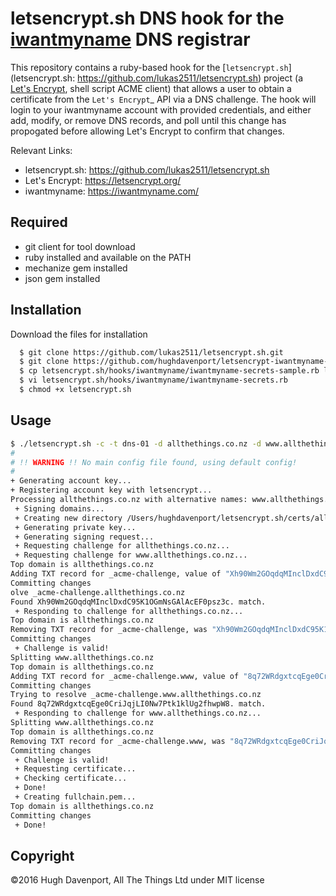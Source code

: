 # letsencrypt.sh DNS hook for the [iwantmyname](https://iwantmyname.com/) DNS registrar

This repository contains a ruby-based hook for the [`letsencrypt.sh`](letsencrypt.sh: https://github.com/lukas2511/letsencrypt.sh) project (a [Let's Encrypt](https://letsencrypt.org/), shell script ACME client) that allows a user to obtain a certificate from the `Let's Encrypt`_ API via a DNS challenge. The hook will login to your iwantmyname account with provided credentials, and either add, modify, or remove DNS records, and poll until this change has propogated before allowing Let's Encrypt to confirm that changes.

Relevant Links:
* letsencrypt.sh: https://github.com/lukas2511/letsencrypt.sh
* Let's Encrypt: https://letsencrypt.org/
* iwantmyname: https://iwantmyname.com/

## Required
* git client for tool download
* ruby installed and available on the PATH
* mechanize gem installed
* json gem installed

## Installation
Download the files for installation

``` sh
  $ git clone https://github.com/lukas2511/letsencrypt.sh.git
  $ git clone https://github.com/hughdavenport/letsencrypt-iwantmyname-hook.git letsencrypt.sh/hooks/iwantmyname
  $ cp letsencrypt.sh/hooks/iwantmyname/iwantmyname-secrets-sample.rb letsencrypt.sh/hooks/iwantmyname/iwantmyname-secrets.rb
  $ vi letsencrypt.sh/hooks/iwantmyname/iwantmyname-secrets.rb
  $ chmod +x letsencrypt.sh
```

## Usage
``` bash
$ ./letsencrypt.sh -c -t dns-01 -d allthethings.co.nz -d www.allthethings.co.nz -k ./hooks/iwantmyname/iwantmyname-hook.rb
#
# !! WARNING !! No main config file found, using default config!
#
+ Generating account key...
+ Registering account key with letsencrypt...
Processing allthethings.co.nz with alternative names: www.allthethings.co.nz
 + Signing domains...
 + Creating new directory /Users/hughdavenport/letsencrypt.sh/certs/allthethings.co.nz ...
 + Generating private key...
 + Generating signing request...
 + Requesting challenge for allthethings.co.nz...
 + Requesting challenge for www.allthethings.co.nz...
Top domain is allthethings.co.nz
Adding TXT record for _acme-challenge, value of "Xh90Wm2GOqdqMInclDxdC95K1OGmNsGAlAcEF0psz3c"
Committing changes
olve _acme-challenge.allthethings.co.nz
Found Xh90Wm2GOqdqMInclDxdC95K1OGmNsGAlAcEF0psz3c. match.
 + Responding to challenge for allthethings.co.nz...
Top domain is allthethings.co.nz
Removing TXT record for _acme-challenge, was "Xh90Wm2GOqdqMInclDxdC95K1OGmNsGAlAcEF0psz3c"
Committing changes
 + Challenge is valid!
Splitting www.allthethings.co.nz
Top domain is allthethings.co.nz
Adding TXT record for _acme-challenge.www, value of "8q72WRdgxtcqEge0CriJqjLI0Nw7Ptk1klUg2fhwpW8"
Committing changes
Trying to resolve _acme-challenge.www.allthethings.co.nz
Found 8q72WRdgxtcqEge0CriJqjLI0Nw7Ptk1klUg2fhwpW8. match.
 + Responding to challenge for www.allthethings.co.nz...
Splitting www.allthethings.co.nz
Top domain is allthethings.co.nz
Removing TXT record for _acme-challenge.www, was "8q72WRdgxtcqEge0CriJqjLI0Nw7Ptk1klUg2fhwpW8"
Committing changes
 + Challenge is valid!
 + Requesting certificate...
 + Checking certificate...
 + Done!
 + Creating fullchain.pem...
Top domain is allthethings.co.nz
Committing changes
 + Done!
```

## Copyright

©2016 Hugh Davenport, All The Things Ltd under MIT license
